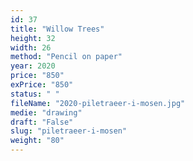 ```yaml
---
id: 37
title: "Willow Trees"
height: 32
width: 26
method: "Pencil on paper"
year: 2020
price: "850"
exPrice: "850"
status: " "
fileName: "2020-piletraeer-i-mosen.jpg"
medie: "drawing"
draft: "False"
slug: "piletraeer-i-mosen"
weight: "80"
---
```

